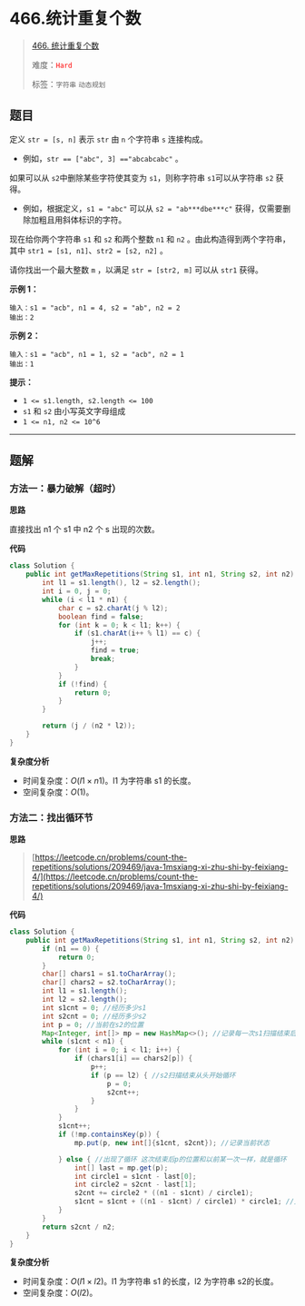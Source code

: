 # 466.统计重复个数

> [466. 统计重复个数](https://leetcode.cn/problems/count-the-repetitions/)
>
> 难度：<font color=red>`Hard`</font>
>
> 标签：`字符串` `动态规划`

## 题目

定义 `str = [s, n]` 表示 `str` 由 `n` 个字符串 `s` 连接构成。

* 例如，`str == ["abc", 3] =="abcabcabc"` 。

如果可以从 `s2`中删除某些字符使其变为 `s1`，则称字符串 `s1`可以从字符串 `s2` 获得。

* 例如，根据定义，`s1 = "abc"` 可以从 `s2 = "ab***dbe***c"` 获得，仅需要删除加粗且用斜体标识的字符。

现在给你两个字符串 `s1` 和 `s2` 和两个整数 `n1` 和 `n2` 。由此构造得到两个字符串，其中 `str1 = [s1, n1]`、`str2 = [s2, n2]` 。

请你找出一个最大整数 `m` ，以满足 `str = [str2, m]` 可以从 `str1` 获得。

**示例 1：**

```
输入：s1 = "acb", n1 = 4, s2 = "ab", n2 = 2
输出：2
```

**示例 2：**

```
输入：s1 = "acb", n1 = 1, s2 = "acb", n2 = 1
输出：1
```

**提示：**

* `1 <= s1.length, s2.length <= 100`
* `s1` 和 `s2` 由小写英文字母组成
* `1 <= n1, n2 <= 10^6`

--------------------

## 题解

### 方法一：暴力破解（超时）

**思路**

直接找出 n1 个 s1 中 n2 个 s 出现的次数。

**代码**

```java
class Solution {
    public int getMaxRepetitions(String s1, int n1, String s2, int n2) {
        int l1 = s1.length(), l2 = s2.length();
        int i = 0, j = 0;
        while (i < l1 * n1) {
            char c = s2.charAt(j % l2);
            boolean find = false;
            for (int k = 0; k < l1; k++) {
                if (s1.charAt(i++ % l1) == c) {
                    j++;
                    find = true;
                    break;
                }
            }
            if (!find) {
                return 0;
            }
        }

        return (j / (n2 * l2));
    }
}
```

**复杂度分析**

- 时间复杂度：$O(l1 \times  n1)$。l1 为字符串 s1 的长度。
- 空间复杂度：$O(1)$。

### 方法二：找出循环节

**思路**

> [https://leetcode.cn/problems/count-the-repetitions/solutions/209469/java-1msxiang-xi-zhu-shi-by-feixiang-4/](https://leetcode.cn/problems/count-the-repetitions/solutions/209469/java-1msxiang-xi-zhu-shi-by-feixiang-4/)

**代码**

```java
class Solution {
    public int getMaxRepetitions(String s1, int n1, String s2, int n2) {
        if (n1 == 0) {
            return 0;
        }
        char[] chars1 = s1.toCharArray();
        char[] chars2 = s2.toCharArray();
        int l1 = s1.length();
        int l2 = s2.length();
        int s1cnt = 0; //经历多少s1
        int s2cnt = 0; //经历多少s2
        int p = 0; //当前在s2的位置
        Map<Integer, int[]> mp = new HashMap<>(); //记录每一次s1扫描结束后当前的状态，寻找循环
        while (s1cnt < n1) {
            for (int i = 0; i < l1; i++) {
                if (chars1[i] == chars2[p]) {
                    p++;
                    if (p == l2) { //s2扫描结束从头开始循环
                        p = 0;
                        s2cnt++;
                    }
                }
            }
            s1cnt++;
            if (!mp.containsKey(p)) {
                mp.put(p, new int[]{s1cnt, s2cnt}); //记录当前状态

            } else { //出现了循环 这次结束后p的位置和以前某一次一样，就是循环
                int[] last = mp.get(p);
                int circle1 = s1cnt - last[0];
                int circle2 = s2cnt - last[1];
                s2cnt += circle2 * ((n1 - s1cnt) / circle1);
                s1cnt = s1cnt + ((n1 - s1cnt) / circle1) * circle1; //更新新他们
            }
        }
        return s2cnt / n2;
    }
}
```

**复杂度分析**

- 时间复杂度：$O(l1 \times  l2)$。l1 为字符串 s1 的长度，l2 为字符串 s2的长度。
- 空间复杂度：$O(l2)$。
